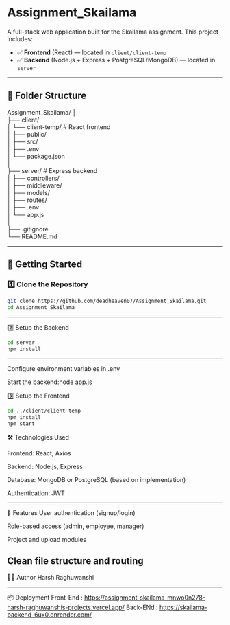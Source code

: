 # Assignment_Skailama

A full-stack web application built for the Skailama assignment. This project includes:

- ✅ **Frontend** (React) — located in `client/client-temp`
- ✅ **Backend** (Node.js + Express + PostgreSQL/MongoDB) — located in `server`

---
## 📁 Folder Structure
Assignment_Skailama/
│                                                                         
├── client/                                                                                                       
│ └── client-temp/ # React frontend                                                                                         
│ ├── public/                                                                                 
│ ├── src/                                                                                  
│ ├── .env                                                                                       
│ └── package.json                                                                                         
│                                                                                                                           
├── server/ # Express backend                                                                                              
│ ├── controllers/                                                                                              
│ ├── middleware/                                                                                                     
│ ├── models/                                                                                        
│ ├── routes/                                                                                             
│ ├── .env                                                               
│ └── app.js                                                                               
│                                                                                    
├── .gitignore                                                                                                             
└── README.md                                                                                                                        

---

## 🚀 Getting Started

### 1️⃣ Clone the Repository

```bash
git clone https://github.com/deadheaven07/Assignment_Skailama.git
cd Assignment_Skailama 
```
--------------------
2️⃣ Setup the Backend
```bash
cd server
npm install
```
----------------
Configure environment variables in .env

Start the backend:node app.js

3️⃣ Setup the Frontend
```bash
cd ../client/client-temp
npm install
npm start
```

🛠️ Technologies Used

Frontend: React, Axios

Backend: Node.js, Express

Database: MongoDB or PostgreSQL (based on implementation)

Authentication: JWT

-------------
🧪 Features
User authentication (signup/login)

Role-based access (admin, employee, manager)

Project and upload modules

Clean file structure and routing
----------------------

🧑‍💻 Author
Harsh Raghuwanshi

---------------------------

📦 Deployment
Front-End : https://assignment-skailama-mnwo0n278-harsh-raghuwanshis-projects.vercel.app/
Back-ENd : https://skailama-backend-6ux0.onrender.com/


